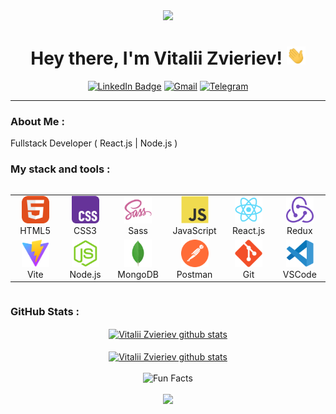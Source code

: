 <div  align="center">
  <img src="./assets/programmer.gif" width="100"/>
  
  <h1>Hey there, I'm Vitalii Zvieriev! <img src="./assets/giphy.gif" width="30px" alt="GIF"></h1>

[![LinkedIn Badge](https://img.shields.io/badge/linkedin-%230077B5.svg?style=for-the-badge&logo=linkedin&logoColor=white)](https://www.linkedin.com/in/vitalii-zvieriev/)
[![Gmail](https://img.shields.io/badge/Gmail-D14836?style=for-the-badge&logo=gmail&logoColor=white)](mailto:vitaliyzvieriev@gmail.com)
[![Telegram](https://img.shields.io/badge/Telegram-2CA5E0?style=for-the-badge&logo=telegram&logoColor=white)](https://t.me/z_vitaliy)

<hr/>

</div>

### About Me :

Fullstack Developer ( React.js | Node.js )

### My stack and tools :

<div style="display: flex; align-items: flex-start; align: center">
<table align="center">
  <tr>
     <td align="center"  width="88">
       <img src="./images/01-html5.svg" alt="HTML5" width="44" height="44"/>
       <br>HTML5
     </td>
    <td align="center" width="88">
      <img src="./images/02-css3.svg" alt="CSS3" width="44" height="44"/>
       <br>CSS3
    </td>
    <td align="center" width="88">
     <img src="./images/03-sass.svg" alt="Sass" width="44" height="44"/>
     <br>Sass
    </td>
    <td align="center" width="88">
      <img src="./images/04-javascript.svg" alt="JS" width="44" height="44"/>
      <br>JavaScript
    </td>
    <td align="center" width="88">
      <img src="./images/05-react.svg" alt="React" width="44" height="44"/>
      <br>React.js
    </td>
     <td align="center" width="88">
        <img src="./images/06-redux.svg" alt="Redux" width="44" height="44"/>
      <br>Redux
    </td>
   
  </tr>
    <td align="center" width="88">
        <img src="./images/07-Vite.svg.png" alt="Postman" width="44" height="44"/>
      <br>Vite
    </td>
     <td align="center" width="88">
      <img src="./images/08-nodejs.svg" alt="Node.js" width="44" height="44"/>
      <br>Node.js 
    </td>
    <td align="center" width="88">
        <img src="./images/09-mongodb.svg" alt="MongoDB" width="44" height="44"/>
      <br>MongoDB
    </td>
    <td align="center" width="88">
      <img src="./images/10-postman.svg" alt="Postman" width="44" height="44"/>
      <br>Postman
    </td>
    <td align="center" width="88">
      <img src="./images/11-git.svg" alt="Git" width="44" height="44"/>
      <br>Git
    </td>
    <td align="center" width="88">
      <img src="./images/12-vscode.svg" alt="Git" width="44" height="44"/>
      <br>VSCode
    </td>
</table>
</div>

### GitHub Stats :

<div align="center">
  <a href="https://github.com/vitaliy-z/github-readme-stats"><img align="center" src="https://github-readme-stats.vercel.app/api?username=vitaliy-z&show_icons=true&include_all_commits=true&theme=buefy&hide_border=true" alt="Vitalii Zvieriev github stats" /></a>
 </div>
<br>
<div align="center">
  <a href="https://github.com/vitaliy-z/github-readme-stats"><img align="center" src="https://github-readme-stats.vercel.app/api/top-langs/?username=vitaliy-z&layout=compact&theme=buefy&hide_border=true" alt="Vitalii Zvieriev github stats"  /></a>
</div>

<br>

<div align=center> 
<img src="https://readme-typing-svg.herokuapp.com?color=%2336BCF7&size=30&center=true&vCenter=true&width=1000&height=50&lines=Fun+Facts:+;Coding+will+soon+be+as+important+as+reading;" alt="Fun Facts" /> 
</div>

<br>

<div align="center">
<a href="https://u8views.com/github/vitaliy-z"><img src="https://u8views.com/api/v1/github/profiles/115661003/views/day-week-month-total-count.svg"></a>
</div>
